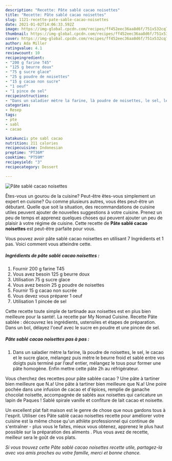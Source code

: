 ```yaml
---
description: "Recette: Pâte sablé cacao noisettes"
title: "Recette: Pâte sablé cacao noisettes"
slug: 1121-recette-pate-sable-cacao-noisettes
date: 2021-01-02T14:06:33.592Z
image: https://img-global.cpcdn.com/recipes/ff452eec36aa8d6f/751x532cq70/pate-sable-cacao-noisettes-photo-principale-de-la-recette.jpg
thumbnail: https://img-global.cpcdn.com/recipes/ff452eec36aa8d6f/751x532cq70/pate-sable-cacao-noisettes-photo-principale-de-la-recette.jpg
cover: https://img-global.cpcdn.com/recipes/ff452eec36aa8d6f/751x532cq70/pate-sable-cacao-noisettes-photo-principale-de-la-recette.jpg
author: Ada Miller
ratingvalue: 4.1
reviewcount: 10
recipeingredient:
- "200 g farine T45"
- "125 g beurre doux"
- "75 g sucre glace"
- "25 g poudre de noisettes"
- "15 g cacao non sucre"
- "1 oeuf"
- "1 pince de sel"
recipeinstructions:
- "Dans un saladier mètre la farine, là poudre de noisettes, le sel, le cacao et le sucre glace, mélangez puis mètre le beurre froid et sablé entre vos doigts puis terminé par l’œuf entier, mélangez le tous pour former une pâte homogène. Enfin mettre cette pâte 2h au réfrigérateur."
categories:
- Resep
tags:
- pte
- sabl
- cacao

katakunci: pte sabl cacao 
nutrition: 211 calories
recipecuisine: Indonesian
preptime: "PT36M"
cooktime: "PT59M"
recipeyield: "3"
recipecategory: Dessert

---
```



![Pâte sablé cacao noisettes](https://img-global.cpcdn.com/recipes/ff452eec36aa8d6f/751x532cq70/pate-sable-cacao-noisettes-photo-principale-de-la-recette.jpg)

Êtes-vous un gourou de la cuisine? Peut-être êtes-vous simplement un expert en cuisine? Ou comme plusieurs autres, vous êtes peut-être un débutant. Quelle que soit la situation, des recommandations de cuisine utiles peuvent ajouter de nouvelles suggestions à votre cuisine. Prenez un peu de temps et apprenez quelques choses qui peuvent ajouter un peu de plaisir à votre régime de cuisine. Cette recette de <strong> Pâte sablé cacao noisettes </strong> est peut-être parfaite pour vous.

<!--inarticleads1-->

Vous pouvez avoir pâte sablé cacao noisettes en utilisant 7 Ingrédients et 1 pas. Voici comment vous atteindre cette.

##### Ingrédients de pâte sablé cacao noisettes :

1. Fournir 200 g farine T45
1. Vous avez besoin 125 g beurre doux
1. Utilisation 75 g sucre glace
1. Vous avez besoin 25 g poudre de noisettes
1. Fournir 15 g cacao non sucrée
1. Vous devez vous préparer 1 oeuf
1. Utilisation 1 pincée de sel


Cette recette toute simple de tartinade aux noisettes est en plus bien meilleure pour la santé!. La recette par My Nomad Cuisine. Recette Pâte sablée : découvrez les ingrédients, ustensiles et étapes de préparation. Dans un bol, délayez l&#39;oeuf avec le sucre en poudre et une pincée de sel. 

<!--inarticleads2-->

##### Pâte sablé cacao noisettes pas à pas :

1. Dans un saladier mètre la farine, là poudre de noisettes, le sel, le cacao et le sucre glace, mélangez puis mètre le beurre froid et sablé entre vos doigts puis terminé par l’œuf entier, mélangez le tous pour former une pâte homogène. Enfin mettre cette pâte 2h au réfrigérateur.


Vous cherchez des recettes pour pâte sablée cacao ? Une pâte à tartiner bien meilleure que N.a! Une pâte à tartiner bien meilleure que N.a! Une poire pochée dans une infusion de cacao et d&#39;épices, remplie de ganache chocolat noisette, accompagnée de sablés aux noisettes qui caricature un lapin de Paques ! Sablé spirale vanille et confiture de lait cacao et noisette. 

<!--inarticleads1-->

<p>
Un excellent plat fait maison est le genre de chose que nous gardons tous à l'esprit. Utiliser ces Pâte sablé cacao noisettes recette pour améliorer votre cuisine est la même chose qu'un athlète professionnel qui continue de s'entraîner - plus vous le faites, mieux vous obtenez, apprenez le plus haut possible sur la préparation des aliments . Plus vous avez de recette, meilleur sera le goût de vos plats.
</p>

<p>
<i>Si vous trouvez cette Pâte sablé cacao noisettes recette utile, partagez-la avec vos amis proches ou votre famille, merci et bonne chance.</i>
</p>
